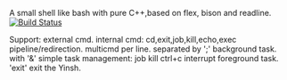 A small shell like bash with pure C++,based on flex, bison and readline.[![Build Status](https://secure.travis-ci.org/yin8086/YinSh.png?branch=master)](https://travis-ci.org/yin8086/YinSh)

Support:
external cmd.
internal cmd: cd,exit,job,kill,echo,exec
pipeline/redirection.
multicmd per line. separated by ';'
background task.  with '&'
simple task management: job kill
ctrl+c interrupt foreground task.
'exit'  exit the Yinsh.